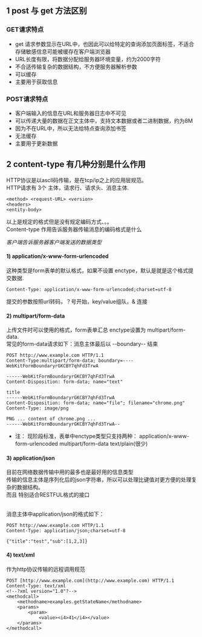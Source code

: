 ## 1 post 与 get 方法区别
### GET请求特点
- get 请求参数显示在URL中，也因此可以给特定的查询添加页面标签，不适合存储敏感信息可能被缓存在客户端浏览器 <br>
- URL长度有限，将数据分配给服务器环境变量，约为2000字符 <br >
- 不合适传输复杂的数据结构，不方便服务器解析参数 <br >
- 可以缓存 <br>
- 主要用于获取信息 <br>

### POST请求特点
- 客户端输入的信息在URL和服务器日志中不可见 <br >
- 可以传递大量的数据在正文主体中，支持文本数据或者二进制数据，约为8M <br>
- 因为不在URL中，所以无法给特点查询添加书签 <br>
- 无法缓存 <br >
- 主要用于更新数据 <br >

## 2 content-type 有几种分别是什么作用
HTTP协议是以ascll码传输，是在tcp/ip之上的应用层规范。<br >
HTTP请求有 3个 主体，请求行、请求头、消息主体. <br >
```
<method> <request-URL> <version>
<headers>
<entity-body>
```
以上是规定的格式但是没有规定编码方式、。。 <br>
Content-type 作用告诉服务器传输消息的编码格式是什么<br>


*客户端告诉服务器客户端发送的数据类型*
#### 1) application/x-www-form-urlencoded
这种类型是form表单的默认格式，如果不设置 enctype，默认是就是这个格式提交数据. <br >
```
Content-Type: application/x-www-form-urlencoded;charset=utf-8
```
提交的参数按照url转码，？号开始，key/value组队，& 连接 <br >

#### 2) multipart/form-data
上传文件时可以使用的格式，form表单汇总 enctype设置为 multipart/form-data. <br >
常见的form-data请求如下：消息主体最后以 --boundary-- 结束 <br >
```
POST http://www.example.com HTTP/1.1
Content-Type:multipart/form-data; boundary=----WebKitFormBoundaryrGKCBY7qhFd3TrwA

------WebKitFormBoundaryrGKCBY7qhFd3TrwA
Content-Disposition: form-data; name="text"

title
------WebKitFormBoundaryrGKCBY7qhFd3TrwA
Content-Disposition: form-data; name="file"; filename="chrome.png"
Content-Type: image/png

PNG ... content of chrome.png ...
------WebKitFormBoundaryrGKCBY7qhFd3TrwA--

```
- 注： 现阶段标准，表单中enctype类型只支持两种： application/x-www-form-urlencoded multipart/form-data text/plain(很少) <br >
#### 3) application/json
目前在网络数据传输中用的最多也是最好用的信息类型  <br >
传输的信息主体是序列化后的json字符串，所以可以处理比键值对更方便的处理复杂的数据结构。 <br >
而且 特别适合RESTFUL格式的接口  <br > <br >

消息主体中application/json的格式如下： <br >
```
POST http://www.example.com HTTP/1.1 
Content-Type: application/json;charset=utf-8

{"title":"test","sub":[1,2,3]}
```
#### 4) text/xml
作为http协议传输的远程调用规范
```
POST [http://www.example.com](http://www.example.com) HTTP/1.1 
Content-Type: text/xml 
<!--?xml version="1.0"?--> 
<methodcall> 
    <methodname>examples.getStateName</methodname> 
    <params> 
        <param> 
            <value><i4>41</i4></value> 
    </params> 
</methodcall> 
```